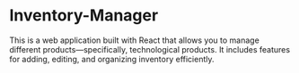 # Inventory-Manager
This is a web application built with React that allows you to manage different products—specifically, technological products. It includes features for adding, editing, and organizing inventory efficiently.
